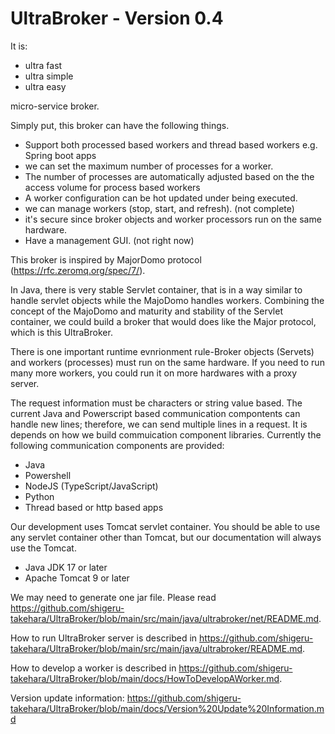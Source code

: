 # UltraBroker - Version 0.4 

It is:
 - ultra fast
 - ultra simple
 - ultra easy
   
  micro-service broker.

Simply put, this broker can have the following things.
- Support both processed based workers and thread based workers e.g. Spring boot apps
- we can set the maximum number of processes for a worker.
- The number of processes are automatically adjusted based on the the access volume for process based workers
- A worker configuration can be hot updated under being executed.
- we can manage workers (stop, start, and refresh). (not complete)
- it's secure since broker objects and worker processors run on the same hardware.
- Have a management GUI. (not right now)

This broker is inspired by MajorDomo protocol (https://rfc.zeromq.org/spec/7/). 

In Java, there is very stable Servlet container, that is in a way similar to handle servlet objects while the MajoDomo handles workers. Combining the concept of the MajoDomo and maturity and stability of the Servlet container, we could build a broker that would does like the Major protocol, which is this UltraBroker.

There is one important runtime evnrionment rule-Broker objects (Servets) and workers (processes) must run on the same hardware.
If you need to run many more workers, you could run it on more hardwares with a proxy server.

The request information must be characters or string value based. The current Java and Powerscript based communication compontents can handle new lines; therefore, we can send multiple lines in a request. It is depends on how we build commuication component libraries.
Currently the following communication components are provided:

- Java
- Powershell
- NodeJS (TypeScript/JavaScript)
- Python
- Thread based or http based apps

Our development uses Tomcat servlet container. You should be able to use any servlet container other than Tomcat, but our documentation will always use the Tomcat.

- Java JDK 17 or later
- Apache Tomcat 9 or later
  
We may need to generate one jar file. Please read https://github.com/shigeru-takehara/UltraBroker/blob/main/src/main/java/ultrabroker/net/README.md.

How to run UltraBroker server is described in https://github.com/shigeru-takehara/UltraBroker/blob/main/src/main/java/ultrabroker/README.md.

How to develop a worker is described in https://github.com/shigeru-takehara/UltraBroker/blob/main/docs/HowToDevelopAWorker.md.

Version update information: https://github.com/shigeru-takehara/UltraBroker/blob/main/docs/Version%20Update%20Information.md
